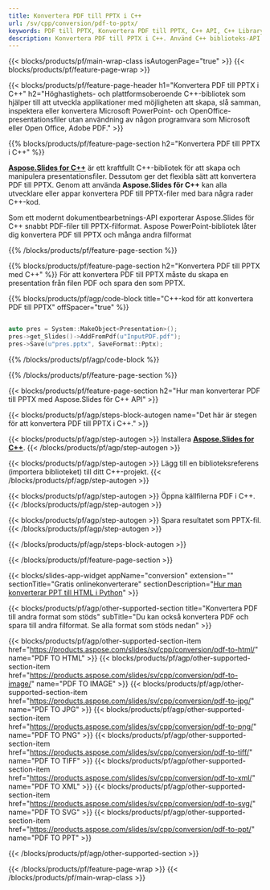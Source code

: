 ```yaml
---
title: Konvertera PDF till PPTX i C++
url: /sv/cpp/conversion/pdf-to-pptx/
keywords: PDF till PPTX, Konvertera PDF till PPTX, C++ API, C++ Library, PDF, PPTX
description: Konvertera PDF till PPTX i C++. Använd C++ biblioteks-API för att konvertera PDF-filer till PPTXs
---
```


{{< blocks/products/pf/main-wrap-class isAutogenPage="true" >}}
{{< blocks/products/pf/feature-page-wrap >}}

{{< blocks/products/pf/feature-page-header h1="Konvertera PDF till PPTX i C++" h2="Höghastighets- och plattformsoberoende C++-bibliotek som hjälper till att utveckla applikationer med möjligheten att skapa, slå samman, inspektera eller konvertera Microsoft PowerPoint- och OpenOffice-presentationsfiler utan användning av någon programvara som Microsoft eller Open Office, Adobe PDF." >}}

{{% blocks/products/pf/feature-page-section h2="Konvertera PDF till PPTX i C++" %}}

[**Aspose.Slides for C++**](https://products.aspose.com/slides/sv/cpp/) är ett kraftfullt C++-bibliotek för att skapa och manipulera presentationsfiler. Dessutom ger det flexibla sätt att konvertera PDF till PPTX. Genom att använda **Aspose.Slides för C++** kan alla utvecklare eller appar konvertera PDF till PPTX-filer med bara några rader C++-kod.

Som ett modernt dokumentbearbetnings-API exporterar Aspose.Slides för C++ snabbt PDF-filer till PPTX-filformat. Aspose PowerPoint-bibliotek låter dig konvertera PDF till PPTX och många andra filformat

{{% /blocks/products/pf/feature-page-section %}}

{{% blocks/products/pf/feature-page-section  h2="Konvertera PDF till PPTX med C++" %}}
För att konvertera PDF till PPTX måste du skapa en presentation från filen PDF och spara den som PPTX.

{{% blocks/products/pf/agp/code-block title="C++-kod för att konvertera PDF till PPTX" offSpacer="true" %}}

```cpp

auto pres = System::MakeObject<Presentation>();
pres->get_Slides()->AddFromPdf(u"InputPDF.pdf");
pres->Save(u"pres.pptx", SaveFormat::Pptx);

```


{{% /blocks/products/pf/agp/code-block %}}

{{% /blocks/products/pf/feature-page-section %}}

{{< blocks/products/pf/feature-page-section  h2="Hur man konverterar PDF till PPTX med Aspose.Slides för C++ API" >}}

{{< blocks/products/pf/agp/steps-block-autogen name="Det här är stegen för att konvertera PDF till PPTX i C++." >}}

{{< blocks/products/pf/agp/step-autogen >}}
Installera [**Aspose.Slides for C++**](https://products.aspose.com/slides/sv/cpp/).
{{< /blocks/products/pf/agp/step-autogen >}}

{{< blocks/products/pf/agp/step-autogen >}}
Lägg till en biblioteksreferens (importera biblioteket) till ditt C++-projekt.
{{< /blocks/products/pf/agp/step-autogen >}}

{{< blocks/products/pf/agp/step-autogen >}}
Öppna källfilerna PDF i C++.
{{< /blocks/products/pf/agp/step-autogen >}}

{{< blocks/products/pf/agp/step-autogen >}}
Spara resultatet som PPTX-fil.
{{< /blocks/products/pf/agp/step-autogen >}}

{{< /blocks/products/pf/agp/steps-block-autogen >}}

{{< /blocks/products/pf/feature-page-section >}}

{{< blocks/slides-app-widget  appName="conversion" extension="" sectionTitle="Gratis onlinekonverterare" sectionDescription="[Hur man konverterar PPT till HTML i Python](https://products.aspose.com/slides/sv/python-net/conversion/ppt-to-html/)" >}}

{{< blocks/products/pf/agp/other-supported-section title="Konvertera PDF till andra format som stöds" subTitle="Du kan också konvertera PDF och spara till andra filformat. Se alla format som stöds nedan" >}}

{{< blocks/products/pf/agp/other-supported-section-item href="https://products.aspose.com/slides/sv/cpp/conversion/pdf-to-html/" name="PDF TO HTML" >}}
{{< blocks/products/pf/agp/other-supported-section-item href="https://products.aspose.com/slides/sv/cpp/conversion/pdf-to-image/" name="PDF TO IMAGE" >}}
{{< blocks/products/pf/agp/other-supported-section-item href="https://products.aspose.com/slides/sv/cpp/conversion/pdf-to-jpg/" name="PDF TO JPG" >}}
{{< blocks/products/pf/agp/other-supported-section-item href="https://products.aspose.com/slides/sv/cpp/conversion/pdf-to-png/" name="PDF TO PNG" >}}
{{< blocks/products/pf/agp/other-supported-section-item href="https://products.aspose.com/slides/sv/cpp/conversion/pdf-to-tiff/" name="PDF TO TIFF" >}}
{{< blocks/products/pf/agp/other-supported-section-item href="https://products.aspose.com/slides/sv/cpp/conversion/pdf-to-xml/" name="PDF TO XML" >}}
{{< blocks/products/pf/agp/other-supported-section-item href="https://products.aspose.com/slides/sv/cpp/conversion/pdf-to-svg/" name="PDF TO SVG" >}}
{{< blocks/products/pf/agp/other-supported-section-item href="https://products.aspose.com/slides/sv/cpp/conversion/pdf-to-ppt/" name="PDF TO PPT" >}}


{{< /blocks/products/pf/agp/other-supported-section >}}

{{< /blocks/products/pf/feature-page-wrap >}}
{{< /blocks/products/pf/main-wrap-class >}}